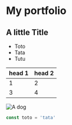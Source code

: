 # My portfolio

## A little Title

- Toto
- Tata
- Tutu

|head 1|head 2|
|--|--|
|1|2|
|3|4|

![A dog](./sources/img)

```js
const toto = 'tata'
```
